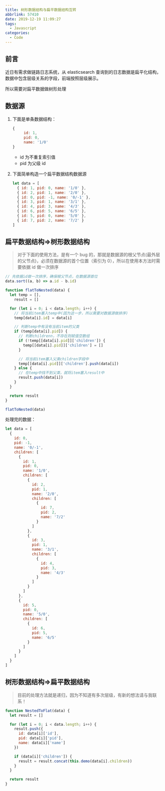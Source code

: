 ```yaml
---
title: 树形数据结构与扁平数据结构互转
abbrlink: 57410
date: 2019-12-19 11:09:27
tags:
  - Javascript
categories:
  - Code
---
```


## 前言

近日有需求做链路日志系统，从 elasticsearch 查询到的日志数据是扁平化结构，数据中包含层级关系的字段，前端按照层级展示。

所以需要对扁平数据做树形处理

## 数据源

1. 下面是单条数据结构：

   ```js
   {
        id: 1,
        pid: 0,
        name: '1/0'
   }
   ```

   - id 为不重复索引值
   - pid 为父级 id

2. 下面简单构造一个扁平数据结构数据源

   ```js
   let data = [
     { id: 1, pid: 0, name: '1/0' },
     { id: 2, pid: 1, name: '2/0' },
     { id: 0, pid: -1, name: '0/-1' },
     { id: 3, pid: 1, name: '3/1' },
     { id: 4, pid: 3, name: '4/3' },
     { id: 6, pid: 5, name: '6/5' },
     { id: 5, pid: 0, name: '5/0' },
     { id: 7, pid: 2, name: '7/2' }
   ]
   ```

## 扁平数据结构=>树形数据结构

> 对于下面的使用方法，是有一个 bug 的，那就是数据源的根父节点(最外层的父节点)，必须在数据源的首个位置（索引为 0），所以在使用本方法时需要依据 id 做一次排序

```js
// 先依据id做一次排序，确保根父节点，在数据源首位
data.sort((a, b) => a.id - b.id)

function flatToNested(data) {
  let temp = [],
    result = []

  for (let i = 0; i < data.length; i++) {
    // 将当前item塞入temp中(因为这一步，所以需要对数据源做排序)
    temp[data[i].id] = data[i]

    // 判断temp中有没有当前item的父类
    if (temp[data[i].pid]) {
      // 判断childrenn，不存在则赋值空数组
      if (!temp[[data[i].pid]]['children']) {
        temp[[data[i].pid]]['children'] = []
      }

      // 将当前item塞入父类children字段中
      temp[[data[i].pid]]['children'].push(data[i])
    } else {
      // 在temp中找不到父类，就将item塞入result中
      result.push(data[i])
    }
  }

  return result
}

flatToNested(data)
```

处理完的数据：

```js
let data = [
  {
    id: 0,
    pid: -1,
    name: '0/-1',
    children: [
      {
        id: 1,
        pid: 0,
        name: '1/0',
        children: [
          {
            id: 2,
            pid: 1,
            name: '2/0',
            children: [
              {
                id: 7,
                pid: 2,
                name: '7/2'
              }
            ]
          },
          {
            id: 3,
            pid: 1,
            name: '3/1',
            children: [
              {
                id: 4,
                pid: 3,
                name: '4/3'
              }
            ]
          }
        ]
      },
      {
        id: 5,
        pid: 0,
        name: '5/0',
        children: [
          {
            id: 6,
            pid: 5,
            name: '6/5'
          }
        ]
      }
    ]
  }
]
```

## 树形数据结构=>扁平数据结构

> 目前的处理方法就是递归，因为不知道有多次层级，有新的想法请与我联系！

```js
function NestedToFlat(data) {
  let result = []

  for (let i = 0; i < data.length; i++) {
    result.push({
      id: data[i]['id'],
      pid: data[i]['pid'],
      name: data[i]['name']
    })

    if (data[i]['children']) {
      result = result.concat(this.demo(data[i].children))
    }
  }

  return result
}
```
